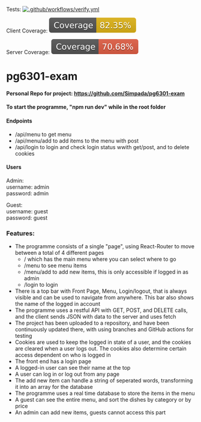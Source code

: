 Tests: 
[![.github/workflows/verify.yml](https://github.com/Simpada/pg6301-exam/actions/workflows/verify.yml/badge.svg)](https://github.com/Simpada/pg6301-exam/actions/workflows/verify.yml)

Client Coverage: 
[![](client/coverage/badge.svg)](https://github.com/Simpada/pg6301-exam/commit/94d65c6078e87499d64602c9376fef08b557b53b#commitcomment-90734665)

Server Coverage: 
[![](server/coverage/badge.svg)](https://github.com/Simpada/pg6301-exam/commit/94d65c6078e87499d64602c9376fef08b557b53b#commitcomment-90734701)

# pg6301-exam

#### Personal Repo for project: https://github.com/Simpada/pg6301-exam

#### To start the programme, "npm run dev" while in the root folder

#### Endpoints
- /api/menu to get menu
- /api/menu/add to add items to the menu with post
- /api/login to login and check login status wwith get/post, and to delete cookies

#### Users
Admin: <br />
username: admin <br />
password: admin

Guest: <br />
username: guest <br />
password: guest
 
### Features: 
- The programme consists of a single "page", using React-Router to move between a total of 4 different pages
  - / which has the main menu where you can select where to go
  - /menu to see menu items
  - /menu/add to add new items, this is only accessible if logged in as admin
  - /login to login
- There is a top bar with Front Page, Menu, Login/logout, that is always visible and can be used to navigate from anywhere. This bar also shows the name of the logged in account
- The programme uses a restful API with GET, POST, and DELETE calls, and the client sends JSON with data to the server and uses fetch
- The project has been uploaded to a repository, and have been continuously updated there, with using branches and GitHub actions for testing
- Cookies are used to keep the logged in state of a user, and the cookies are cleared when a user logs out. The cookies also determine certain access dependent on who is logged in
- The front end has a login page
- A logged-in user can see their name at the top
- A user can log in or log out from any page
- The add new item can handle a string of seperated words, transforming it into an array for the database
- The programme uses a real time database to store the items in the menu
- A guest can see the entire menu, and sort the dishes by category or by price
- An admin can add new items, guests cannot access this part
